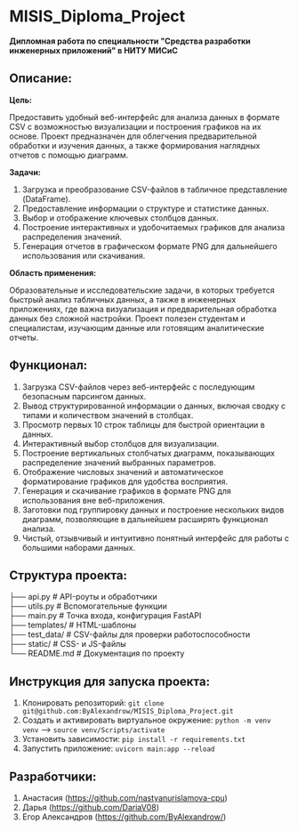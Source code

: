 # MISIS_Diploma_Project

**Дипломная работа по специальности "Средства разработки инженерных приложений" в НИТУ МИСиС**

## Описание:

**Цель:**

Предоставить удобный веб-интерфейс для анализа данных в формате CSV с возможностью визуализации и построения графиков на их основе. Проект предназначен для облегчения предварительной обработки и изучения данных, а также формирования наглядных отчетов с помощью диаграмм.

**Задачи:**

1. Загрузка и преобразование CSV-файлов в табличное представление (DataFrame).
2. Предоставление информации о структуре и статистике данных.  
3. Выбор и отображение ключевых столбцов данных.  
4. Построение интерактивных и удобочитаемых графиков для анализа распределения значений.  
5. Генерация отчетов в графическом формате PNG для дальнейшего использования или скачивания.  

**Область применения:**

Образовательные и исследовательские задачи, в которых требуется быстрый анализ табличных данных, а также в инженерных приложениях, где важна визуализация и предварительная обработка данных без сложной настройки. Проект полезен студентам и специалистам, изучающим данные или готовящим аналитические отчеты.

## Функционал:

1. Загрузка CSV-файлов через веб-интерфейс с последующим безопасным парсингом данных.  
2. Вывод структурированной информации о данных, включая сводку с типами и количеством значений в столбцах.  
3. Просмотр первых 10 строк таблицы для быстрой ориентации в данных.  
4. Интерактивный выбор столбцов для визуализации.  
5. Построение вертикальных столбчатых диаграмм, показывающих распределение значений выбранных параметров.  
6. Отображение числовых значений и автоматическое форматирование графиков для удобства восприятия.  
7. Генерация и скачивание графиков в формате PNG для использования вне веб-приложения.  
8. Заготовки под группировку данных и построение нескольких видов диаграмм, позволяющие в дальнейшем расширять функционал анализа.  
9. Чистый, отзывчивый и интуитивно понятный интерфейс для работы с большими наборами данных.  

## Структура проекта:

├── api.py # API-роуты и обработчики  
├── utils.py # Вспомогательные функции  
├── main.py # Точка входа, конфигурация FastAPI  
├── templates/ # HTML-шаблоны  
├── test_data/ # CSV-файлы для проверки работоспособности  
├── static/ # CSS- и JS-файлы  
└── README.md # Документация по проекту  

## Инструкция для запуска проекта:

1. Клонировать репозиторий: `git clone git@github.com:ByAlexandrow/MISIS_Diploma_Project.git` 
2. Создать и активировать виртуальное окружение: `python -m venv venv` --> `source venv/Scripts/activate`
3. Установить зависимости: `pip install -r requirements.txt`
4. Запустить приложение: `uvicorn main:app --reload`

## Разработчики:

1. Анастасия (https://github.com/nastyanurislamova-cpu)
2. Дарья (https://github.com/DariaV08)
3. Егор Александров (https://github.com/ByAlexandrow/)

